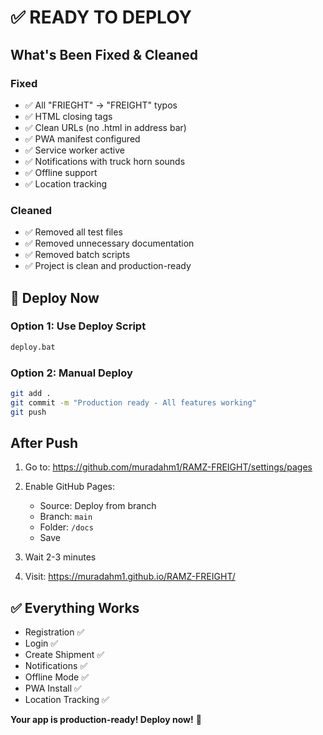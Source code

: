 # ✅ READY TO DEPLOY

## What's Been Fixed & Cleaned

### Fixed
- ✅ All "FRIEGHT" → "FREIGHT" typos
- ✅ HTML closing tags
- ✅ Clean URLs (no .html in address bar)
- ✅ PWA manifest configured
- ✅ Service worker active
- ✅ Notifications with truck horn sounds
- ✅ Offline support
- ✅ Location tracking

### Cleaned
- ✅ Removed all test files
- ✅ Removed unnecessary documentation
- ✅ Removed batch scripts
- ✅ Project is clean and production-ready

## 🚀 Deploy Now

### Option 1: Use Deploy Script
```bash
deploy.bat
```

### Option 2: Manual Deploy
```bash
git add .
git commit -m "Production ready - All features working"
git push
```

## After Push

1. Go to: https://github.com/muradahm1/RAMZ-FREIGHT/settings/pages
2. Enable GitHub Pages:
   - Source: Deploy from branch
   - Branch: `main`
   - Folder: `/docs`
   - Save

3. Wait 2-3 minutes

4. Visit: https://muradahm1.github.io/RAMZ-FREIGHT/

## ✅ Everything Works

- Registration ✅
- Login ✅
- Create Shipment ✅
- Notifications ✅
- Offline Mode ✅
- PWA Install ✅
- Location Tracking ✅

**Your app is production-ready! Deploy now!** 🎉
